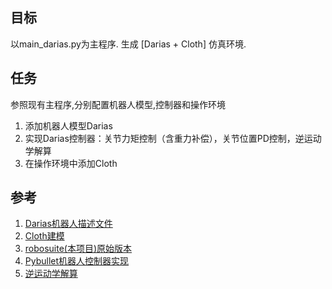 ## 目标

以main_darias.py为主程序.
生成 [Darias + Cloth] 仿真环境.

## 任务

参照现有主程序,分别配置机器人模型,控制器和操作环境
1. 添加机器人模型Darias
2. 实现Darias控制器：关节力矩控制（含重力补偿），关节位置PD控制，逆运动学解算
3. 在操作环境中添加Cloth

## 参考

1. [Darias机器人描述文件](https://git.ias.informatik.tu-darmstadt.de/ias_ros/darias_core/tree/master/darias_description)
2. [Cloth建模](https://git.ias.informatik.tu-darmstadt.de/ren/ip_graspdeform/tree/master/ClothSimulation)
3. [robosuite(本项目)原始版本](https://github.com/StanfordVL/robosuite.git)
4. [Pybullet机器人控制器实现](https://github.com/bulletphysics/bullet3/tree/master/examples/pybullet/examples)
5. [逆运动学解算](https://git.ias.informatik.tu-darmstadt.de/ren/robottasksim/blob/master/robosuite/controllers/baxter_ik_controller.py)